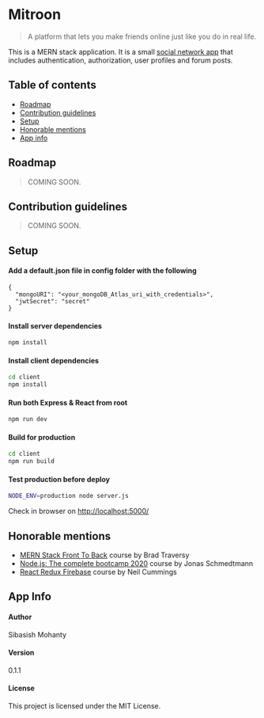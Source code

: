 # Mitroon

> A platform that lets you make friends online just like you do in real life.

This is a MERN stack application. It is a small [social network app](https://www.mitroon.herokuapp.com) that includes authentication, authorization, user profiles and forum posts.

## Table of contents

-   [Roadmap](#roadmap)
-   [Contribution guidelines](#contribution-guidelines)
-   [Setup](#setup)
-   [Honorable mentions](#honorable-mentions)
-   [App info](#app-info)

## Roadmap

> COMING SOON.

## Contribution guidelines

> COMING SOON.

## Setup

#### Add a default.json file in config folder with the following

```
{
  "mongoURI": "<your_mongoDB_Atlas_uri_with_credentials>",
  "jwtSecret": "secret"
}
```

#### Install server dependencies

```bash
npm install
```

#### Install client dependencies

```bash
cd client
npm install
```

#### Run both Express & React from root

```bash
npm run dev
```

#### Build for production

```bash
cd client
npm run build
```

#### Test production before deploy

```bash
NODE_ENV=production node server.js
```

Check in browser on [http://localhost:5000/](http://localhost:5000/)

## Honorable mentions

-   [MERN Stack Front To Back](https://www.udemy.com/mern-stack-front-to-back) course by Brad Traversy
-   [Node.js: The complete bootcamp 2020](https://www.udemy.com/course/nodejs-express-mongodb-bootcamp) course by Jonas Schmedtmann
-   [React Redux Firebase](https://www.udemy.com/course/build-an-app-with-react-redux-and-firestore-from-scratch) course by Neil Cummings

## App Info

#### Author

Sibasish Mohanty

#### Version

0.1.1

#### License

This project is licensed under the MIT License.
